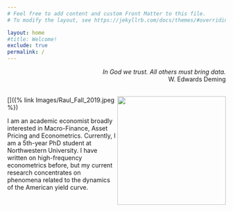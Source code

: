```yaml
---
# Feel free to add content and custom Front Matter to this file.
# To modify the layout, see https://jekyllrb.com/docs/themes/#overriding-theme-defaults

layout: home
#title: Welcome!
exclude: true
permalink: /
---
```

<div style="text-align: right">
<em>In God we trust. All others must bring data.</em>
<br>
W. Edwards Deming
</div>
<br>

[<img src="{% link Images/Raul_Fall_2019.jpeg %}" width="250" align="right" />]({% link Images/Raul_Fall_2019.jpeg %})

I am an academic economist broadly interested in Macro-Finance, Asset Pricing and Econometrics. Currently, I am a 5th-year PhD student at Northwestern University. I have written on high-frequency econometrics before, but my current research concentrates on phenomena related to the dynamics of the American yield curve.